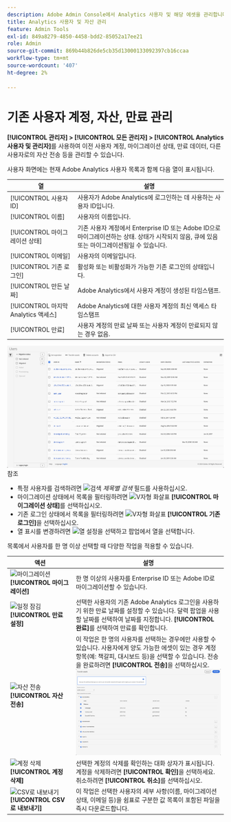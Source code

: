 ```yaml
---
description: Adobe Admin Console에서 Analytics 사용자 및 해당 에셋을 관리합니다.
title: Analytics 사용자 및 자산 관리
feature: Admin Tools
exl-id: 849a8279-4850-4458-bdd2-85052a17ee21
role: Admin
source-git-commit: 869b44b826de5cb35d13000133092397cb16ccaa
workflow-type: tm+mt
source-wordcount: '407'
ht-degree: 2%

---
```


# 기존 사용자 계정, 자산, 만료 관리

**[!UICONTROL 관리자] > [!UICONTROL 모든 관리자] > [!UICONTROL Analytics 사용자 및 관리자]**&#x200B;를 사용하여 이전 사용자 계정, 마이그레이션 상태, 만료 데이터, 다른 사용자로의 자산 전송 등을 관리할 수 있습니다.

사용자 화면에는 현재 Adobe Analytics 사용자 목록과 함께 다음 열이 표시됩니다.

| 열 | 설명 |
|---|---|
| [!UICONTROL 사용자 ID] | 사용자가 Adobe Analytics에 로그인하는 데 사용하는 사용자 ID입니다. |
| [!UICONTROL 이름] | 사용자의 이름입니다. |
| [!UICONTROL 마이그레이션 상태] | 기존 사용자 계정에서 Enterprise ID 또는 Adobe ID으로 마이그레이션하는 상태.  상태가 시작되지 않음, 큐에 있음 또는 마이그레이션됨일 수 있습니다. |
| [!UICONTROL 이메일] | 사용자의 이메일입니다. |
| [!UICONTROL 기존 로그인] | 활성화 또는 비활성화가 가능한 기존 로그인의 상태입니다. |
| [!UICONTROL 만든 날짜] | Adobe Analytics에서 사용자 계정이 생성된 타임스탬프. |
| [!UICONTROL 마지막 Analytics 액세스] | Adobe Analytics에 대한 사용자 계정의 최신 액세스 타임스탬프 |
| [!UICONTROL 만료] | 사용자 계정의 만료 날짜 또는 사용자 계정이 만료되지 않는 경우 없음. |

![사용자](assets/users.png) 참조

- 특정 사용자를 검색하려면 ![검색](https://spectrum.adobe.com/static/icons/workflow_18/Smock_Search_18_N.svg) *제목별 검색* 필드를 사용하십시오.
- 마이그레이션 상태에서 목록을 필터링하려면 ![V자형 화살표](https://spectrum.adobe.com/static/icons/ui_18/ChevronSize100.svg) **[!UICONTROL 마이그레이션 상태]**&#x200B;를 선택하십시오.
- 기존 로그인 상태에서 목록을 필터링하려면 ![V자형 화살표](https://spectrum.adobe.com/static/icons/ui_18/ChevronSize100.svg) **[!UICONTROL 기존 로그인]**&#x200B;을 선택하십시오.
- 열 표시를 변경하려면 ![열 설정](https://spectrum.adobe.com/static/icons/workflow_18/Smock_ColumnSettings_18_N.svg)을 선택하고 팝업에서 열을 선택합니다.

목록에서 사용자를 한 명 이상 선택할 때 다양한 작업을 적용할 수 있습니다.

| 액션 | 설명 |
|---|---|
| ![마이그레이션](https://spectrum.adobe.com/static/icons/workflow_18/Smock_Briefcase_18_N.svg) **[!UICONTROL 마이그레이션]** | 한 명 이상의 사용자를 Enterprise ID 또는 Adobe ID로 마이그레이션할 수 있습니다. |
| ![일정 잠김](https://spectrum.adobe.com/static/icons/workflow_18/Smock_CalendarLocked_18_N.svg) **[!UICONTROL 만료 설정]** | 선택한 사용자의 기존 Adobe Analytics 로그인을 사용하기 위한 만료 날짜를 설정할 수 있습니다.  달력 팝업을 사용할 날짜를 선택하여 날짜를 지정합니다. **[!UICONTROL 완료]**&#x200B;를 선택하여 만료를 확인합니다. |
| ![자산 전송](https://spectrum.adobe.com/static/icons/workflow_18/Smock_Switch_18_N.svg) **[!UICONTROL 자산 전송]** | 이 작업은 한 명의 사용자를 선택하는 경우에만 사용할 수 있습니다. 사용자에게 양도 가능한 에셋이 있는 경우 계정 항목(예: 책갈피, 대시보드 등)을 선택할 수 있습니다. 전송을 완료하려면 **[!UICONTROL 전송]**&#x200B;을 선택하십시오.<br/>![자산 전송](assets/transfer-assets.png) |
| ![계정 삭제](https://spectrum.adobe.com/static/icons/workflow_18/Smock_Delete_18_N.svg) **[!UICONTROL 계정 삭제]** | 선택한 계정의 삭제를 확인하는 대화 상자가 표시됩니다. 계정을 삭제하려면 **[!UICONTROL 확인]**&#x200B;을 선택하세요. 취소하려면 **[!UICONTROL 취소]**&#x200B;를 선택하십시오. |
| ![CSV로 내보내기](https://spectrum.adobe.com/static/icons/workflow_18/Smock_FileCSV_18_N.svg) **[!UICONTROL CSV로 내보내기]** | 이 작업은 선택한 사용자의 세부 사항(이름, 마이그레이션 상태, 이메일 등)을 쉼표로 구분한 값 목록이 포함된 파일을 즉시 다운로드합니다. |

